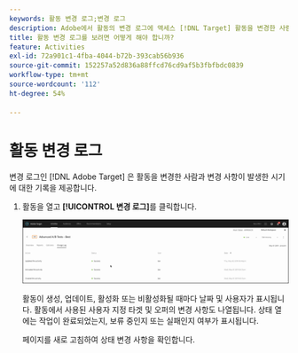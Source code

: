 ```yaml
---
keywords: 활동 변경 로그;변경 로그
description: Adobe에서 활동의 변경 로그에 액세스 [!DNL Target] 활동을 변경한 사람과 변경 사항이 발생한 시기에 대한 레코드를 봅니다.
title: 활동 변경 로그를 보려면 어떻게 해야 합니까?
feature: Activities
exl-id: 72a901c1-4fba-4044-b72b-393cab56b936
source-git-commit: 152257a52d836a88ffcd76cd9af5b3fbfbdc0839
workflow-type: tm+mt
source-wordcount: '112'
ht-degree: 54%

---
```


# 활동 변경 로그

변경 로그인 [!DNL Adobe Target] 은 활동을 변경한 사람과 변경 사항이 발생한 시기에 대한 기록을 제공합니다.

1. 활동을 열고 **[!UICONTROL 변경 로그]**&#x200B;를 클릭합니다.

   ![활동 변경 로그](/help/main/c-activities/assets/change_log.png)

   활동이 생성, 업데이트, 활성화 또는 비활성화될 때마다 날짜 및 사용자가 표시됩니다. 활동에서 사용된 사용자 지정 타겟 및 오퍼의 변경 사항도 나열됩니다. 상태 열에는 작업이 완료되었는지, 보류 중인지 또는 실패인지 여부가 표시됩니다.

   페이지를 새로 고침하여 상태 변경 사항을 확인합니다.

